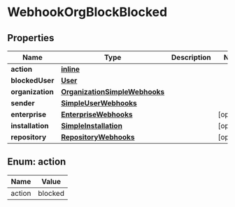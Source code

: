 
# WebhookOrgBlockBlocked

## Properties
Name | Type | Description | Notes
------------ | ------------- | ------------- | -------------
**action** | [**inline**](#Action) |  | 
**blockedUser** | [**User**](User.md) |  | 
**organization** | [**OrganizationSimpleWebhooks**](OrganizationSimpleWebhooks.md) |  | 
**sender** | [**SimpleUserWebhooks**](SimpleUserWebhooks.md) |  | 
**enterprise** | [**EnterpriseWebhooks**](EnterpriseWebhooks.md) |  |  [optional]
**installation** | [**SimpleInstallation**](SimpleInstallation.md) |  |  [optional]
**repository** | [**RepositoryWebhooks**](RepositoryWebhooks.md) |  |  [optional]


<a id="Action"></a>
## Enum: action
Name | Value
---- | -----
action | blocked



